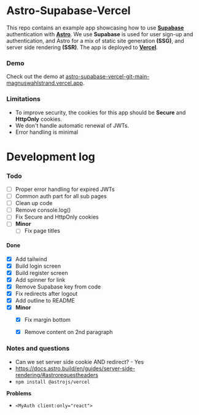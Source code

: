 # Astro-Supabase-Vercel

This repo contains an example app showcasing how to use [**Supabase**](https://supabase.com/) authentication with
[**Astro**](https://astro.build). We use **Supabase** is used for user sign-up and authentication, and Astro for
a mix of static site generation **(SSG)**, and server side rendering **(SSR)**. The app is deployed to
[**Vercel**](https://vercel.com).

### Demo

Check out the demo at [astro-supabase-vercel-git-main-magnuswahlstrand.vercel.app](https://astro-supabase-vercel-git-main-magnuswahlstrand.vercel.app/).

### Limitations
* To improve security, the cookies for this app should be **Secure** and **HttpOnly** cookies.
* We don't handle automatic renewal of JWTs.
* Error handling is minimal


# Development log

### Todo

* [ ] Proper error handling for expired JWTs
* [ ] Common auth part for all sub pages
* [ ] Clean up code
* [ ] Remove console.log()
* [ ] Fix Secure and HttpOnly cookies
* [ ] **Minor**
  * [ ] Fix page titles

#### Done

* [x] Add tailwind
* [x] Build login screen
* [x] Build register screen
* [x] Add spinner for link
* [x] Remove Supabase key from code
* [x] Fix redirects after logout
* [x] Add outline to README
* [x] **Minor**
  * [x] Fix margin bottom
  * [x] Remove content on 2nd paragraph

  
### Notes and questions
* Can we set server side cookie AND redirect? - Yes
* https://docs.astro.build/en/guides/server-side-rendering/#astrorequestheaders
* ```npm install @astrojs/vercel```

**Problems**
* `<MyAuth client:only="react">`

